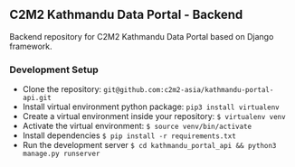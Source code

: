 ## C2M2 Kathmandu Data Portal - Backend

Backend repository for C2M2 Kathmandu Data Portal based on Django framework.

### Development Setup

* Clone the repository: 
`git@github.com:c2m2-asia/kathmandu-portal-api.git`
* Install virtual environment python package: `pip3 install virtualenv`
* Create a virtual environment inside your repository: `$ virtualenv venv`
* Activate the virtual environment: `$ source venv/bin/activate`
* Install dependencies `$ pip install -r requirements.txt`
* Run the development server `$ cd kathmandu_portal_api && python3 manage.py runserver `
